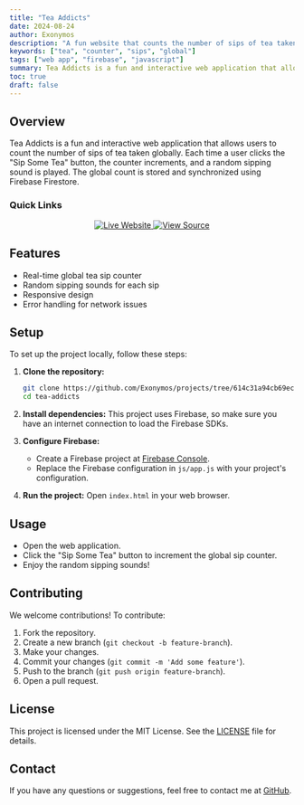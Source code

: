 ```yaml
---
title: "Tea Addicts"
date: 2024-08-24
author: Exonymos
description: "A fun website that counts the number of sips of tea taken by users globally."
keywords: ["tea", "counter", "sips", "global"]
tags: ["web app", "firebase", "javascript"]
summary: Tea Addicts is a fun and interactive web application that allows users to count the number of sips of tea taken globally. Each time a user clicks the "Sip Some Tea" button, the counter increments, and a random sipping sound is played.
toc: true
draft: false
---
```


## Overview

Tea Addicts is a fun and interactive web application that allows users to count the number of sips of tea taken globally. Each time a user clicks the "Sip Some Tea" button, the counter increments, and a random sipping sound is played. The global count is stored and synchronized using Firebase Firestore.

### Quick Links

<div align="center">
    <a href="https://exonymos.github.io/projects/Tea-Addicts/" target="_blank">
      <img src="https://img.shields.io/badge/live-website-0064b4?style=for-the-badge&labelColor=black&logo=vercel" alt="Live Website">
    </a>
    <a href="https://github.com/Exonymos/projects/tree/614c31a94cb69ec83d90d95fe5e851e0cf2572f8/Tea-Addicts" target="_blank">
      <img src="https://img.shields.io/badge/view-source-c34300?style=for-the-badge&labelColor=black&logo=github" alt="View Source">
    </a>
</div>

## Features

- Real-time global tea sip counter
- Random sipping sounds for each sip
- Responsive design
- Error handling for network issues

## Setup

To set up the project locally, follow these steps:

1. **Clone the repository:**

   ```sh
   git clone https://github.com/Exonymos/projects/tree/614c31a94cb69ec83d90d95fe5e851e0cf2572f8/Tea-Addicts.git
   cd tea-addicts
   ```

2. **Install dependencies:**
   This project uses Firebase, so make sure you have an internet connection to load the Firebase SDKs.

3. **Configure Firebase:**

   - Create a Firebase project at [Firebase Console](https://console.firebase.google.com/).
   - Replace the Firebase configuration in `js/app.js` with your project's configuration.

4. **Run the project:**
   Open `index.html` in your web browser.

## Usage

- Open the web application.
- Click the "Sip Some Tea" button to increment the global sip counter.
- Enjoy the random sipping sounds!

## Contributing

We welcome contributions! To contribute:

1. Fork the repository.
2. Create a new branch (`git checkout -b feature-branch`).
3. Make your changes.
4. Commit your changes (`git commit -m 'Add some feature'`).
5. Push to the branch (`git push origin feature-branch`).
6. Open a pull request.

## License

This project is licensed under the MIT License. See the [LICENSE](https://github.com/Exonymos/projects/blob/614c31a94cb69ec83d90d95fe5e851e0cf2572f8/LICENCE) file for details.

## Contact

If you have any questions or suggestions, feel free to contact me at [GitHub](https://github.com/Exonymos).
